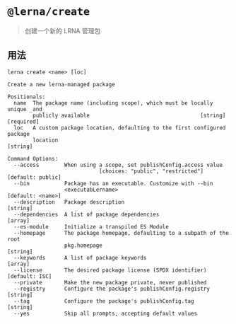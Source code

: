 # `@lerna/create`

> 创建一个新的 LRNA 管理包

## 用法

    lerna create <name> [loc]

    Create a new lerna-managed package

    Positionals:
      name  The package name (including scope), which must be locally unique _and_
            publicly available                                   [string] [required]
      loc   A custom package location, defaulting to the first configured package
            location                                                        [string]

    Command Options:
      --access        When using a scope, set publishConfig.access value
                                 [choices: "public", "restricted"] [default: public]
      --bin           Package has an executable. Customize with --bin
                      <executabLername>                             [default: <name>]
      --description   Package description                                   [string]
      --dependencies  A list of package dependencies                         [array]
      --es-module     Initialize a transpiled ES Module
      --homepage      The package homepage, defaulting to a subpath of the root
                      pkg.homepage                                          [string]
      --keywords      A list of package keywords                             [array]
      --license       The desired package license (SPDX identifier)   [default: ISC]
      --private       Make the new package private, never published
      --registry      Configure the package's publishConfig.registry        [string]
      --tag           Configure the package's publishConfig.tag             [string]
      --yes           Skip all prompts, accepting default values
